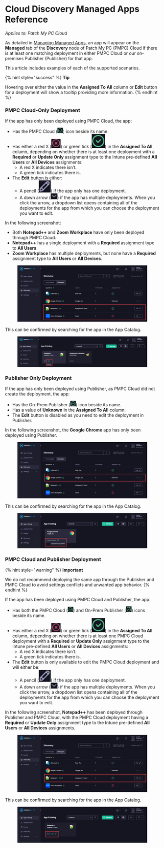 # Cloud Discovery Managed Apps Reference

_Applies to: Patch My PC Cloud_

As detailed in [Managing Managed Apps](manage-cloud-managed-apps.md), an app will appear on the **Managed** tab of the **Discovery** node of Patch My PC (PMPC) Cloud if there is at least one matching deployment in either PMPC Cloud or our on-premises Publisher (Publisher) for that app.

This article includes examples of each of the supported scenarios.

{% hint style="success" %}
**Tip**

Hovering over either the value in the **Assigned To All** column or **Edit** button for a deployment will show a tooltip providing more information.
{% endhint %}

### PMPC Cloud-Only Deployment

If the app has only been deployed using PMPC Cloud, the app:

* Has the PMPC Cloud (![](<../../.gitbook/assets/image (2124).png>)) icon beside its name.
* Has either a red X (<img src="../../.gitbook/assets/image (379).png" alt="" data-size="line">) or green tick (<img src="../../.gitbook/assets/image (380).png" alt="" data-size="line">) in the **Assigned To All** column, depending on whether there is at least one deployment with a **Required** or **Update Only** assignment type to the Intune pre-defined **All Users** or **All Devices** assignments:
  * A red X indicates there isn’t.
  * A green tick indicates there is.
* The **Edit** button is either:
  * A pencil (<img src="../../.gitbook/assets/image (381).png" alt="" data-size="line">) if the app only has one deployment.
  * A down arrow (<img src="../../.gitbook/assets/image (382).png" alt="" data-size="original">) if the app has multiple deployments. When you click the arrow, a dropdown list opens containing all of the deployments for the app from which you can choose the deployment you want to edit.

In the following screenshot:

* Both **Notepad++** and **Zoom Workplace** have only been deployed through PMPC Cloud.
* **Notepad++** has a single deployment with a **Required** assignment type to **All Users**.
* **Zoom Workplace** has multiple deployments, but none have a **Required** assignment type to **All Users** or **All Devices**.

<figure><img src="../../.gitbook/assets/image (2127).png" alt="How an app only deployed through PMPC Cloud appears in the “Managed” tab "><figcaption></figcaption></figure>

This can be confirmed by searching for the app in the App Catalog.

<figure><img src="../../.gitbook/assets/image (384).png" alt="How an app only deployed through PMPC Cloud appears in the App Catalog"><figcaption></figcaption></figure>

### Publisher Only Deployment

If the app has only been deployed using Publisher, as PMPC Cloud did not create the deployment, the app:

* Has the On-Prem Publisher (![](<../../.gitbook/assets/image (2125).png>)) icon beside its name.
* Has a value of **Unknown** in the **Assigned To All** column.
* The **Edit** button is disabled as you need to edit the deployment in Publisher.

In the following screenshot, the **Google Chrome** app has only been deployed using Publisher.

<figure><img src="../../.gitbook/assets/image (2128).png" alt="How an app only deployed through Publisher appears in the “Managed” tab "><figcaption></figcaption></figure>

This can be confirmed by searching for the app in the App Catalog.

<figure><img src="../../.gitbook/assets/image (2129).png" alt="How an app only deployed through Publisher appears in the App Catalog"><figcaption></figcaption></figure>

### PMPC Cloud and Publisher Deployment

{% hint style="warning" %}
**Important**

We do not recommend deploying the same app through the Publisher and PMPC Cloud to avoid settings conflicts and unwanted app behavior.
{% endhint %}

If the app has been deployed using PMPC Cloud and Publisher, the app:

* Has both the PMPC Cloud (![](<../../.gitbook/assets/image (2124).png>)) and On-Prem Publisher (![](<../../.gitbook/assets/image (2125).png>)) icons beside its name.
* Has either a red X (<img src="../../.gitbook/assets/image (387).png" alt="" data-size="line">) or green tick (<img src="../../.gitbook/assets/image (389).png" alt="" data-size="line">) in the **Assigned To All** column, depending on whether there is at least one PMPC Cloud deployment with a **Required** or **Update Only** assignment type to the Intune pre-defined **All Users** or **All Devices** assignments:
  * A red X indicates there isn’t.
  * A green tick indicates there is.
* The **Edit** button is only available to edit the PMPC Cloud deployment and will either be:
  * &#x20;A pencil (<img src="../../.gitbook/assets/image (390).png" alt="" data-size="line">) if the app only has one deployment.
  * A down arrow (<img src="../../.gitbook/assets/image (391).png" alt="" data-size="original">) if the app has multiple deployments. When you click the arrow, a dropdown list opens containing all of the deployments for the app from which you can choose the deployment you want to edit.

In the following screenshot, **Notepad++** has been deployed through Publisher and PMPC Cloud, with the PMPC Cloud deployment having a **Required** or **Update Only** assignment type to the Intune pre-defined **All Users** or **All Devices** assignments.

<figure><img src="../../.gitbook/assets/image (2130).png" alt="How an app deployed through both PMPC Cloud and Publisher appears in the “Managed” tab"><figcaption></figcaption></figure>

This can be confirmed by searching for the app in the App Catalog.

<figure><img src="../../.gitbook/assets/image (2131).png" alt="How an app deployed through both PMPC Cloud and Publisher appears in the App Catalog"><figcaption></figcaption></figure>
